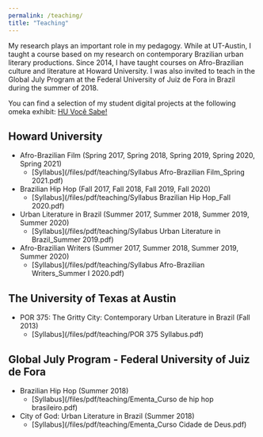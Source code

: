 ```yaml
---
permalink: /teaching/
title: "Teaching"
---
```


My research plays an important role in my pedagogy. While at UT-Austin, I taught a course based on my research on contemporary Brazilian urban literary productions. Since 2014, I have taught courses on Afro-Brazilian culture and literature at Howard University. I was also invited to teach in the Global July Program at the Federal University of Juiz de Fora in Brazil during the summer of 2018. 

You can find a selection of my student digital projects at the following omeka exhibit: 
[HU Você Sabe!](https://huportuguese.omeka.net/)

## Howard University    
- Afro-Brazilian Film (Spring 2017, Spring 2018, Spring 2019, Spring 2020, Spring 2021)
    - [Syllabus](/files/pdf/teaching/Syllabus Afro-Brazilian Film_Spring 2021.pdf)
- Brazilian Hip Hop (Fall 2017, Fall 2018, Fall 2019, Fall 2020)
    - [Syllabus](/files/pdf/teaching/Syllabus Brazilian Hip Hop_Fall 2020.pdf)
- Urban Literature in Brazil (Summer 2017, Summer 2018, Summer 2019, Summer 2020)
    - [Syllabus](/files/pdf/teaching/Syllabus Urban Literature in Brazil_Summer 2019.pdf)
- Afro-Brazilian Writers (Summer 2017, Summer 2018, Summer 2019, Summer 2020)
    - [Syllabus](/files/pdf/teaching/Syllabus Afro-Brazilian Writers_Summer I 2020.pdf)

## The University of Texas at Austin
- POR 375: The Gritty City: Contemporary Urban Literature in Brazil (Fall 2013)
    - [Syllabus](/files/pdf/teaching/POR 375 Syllabus.pdf)

## Global July Program - Federal University of Juiz de Fora 
- Brazilian Hip Hop (Summer 2018)
    - [Syllabus](/files/pdf/teaching/Ementa_Curso de hip hop brasileiro.pdf)
- City of God: Urban Literature in Brazil (Summer 2018)
    - [Syllabus](/files/pdf/teaching/Ementa_Curso Cidade de Deus.pdf)

